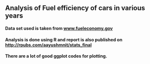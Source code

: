 ## Analysis of Fuel efficiency of cars in various years

#### Data set used is taken  from www.fueleconomy.gov
#### Analysis is done using R and report is also published on http://rpubs.com/aayushmnit/stats_final
#### There are a lot of good ggplot codes for plotting. 

